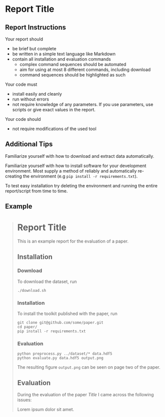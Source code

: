 # Report Title

## Report Instructions

Your report should

 - be brief but complete
 - be written in a simple text language like Markdown
 - contain all installation and evaluation commands
   - complex command sequences should be automated
   - aim for using at most 8 different commands, including download
   - command sequences should be highlighted as such

Your code must

 - install easily and cleanly
 - run without errors
 - not require knowledge of any parameters. If you use parameters, use scripts or give exact values in the report.

Your code should

 - not require modifications of the used tool


## Additional Tips

Familiarize yourself with how to download and extract data automatically.

Familiarize yourself with how to install software for your development environment. Most supply a method of reliably and automatically re-creating the environment (e.g `pip install -r requirements.txt`).

To test easy installation try deleting the environment and running the entire report/script from time to time.


## Example


> # Report Title
>
> This is an example report for the evaluation of a paper.
>
> ## Installation
>
> ### Download
>
> To download the dataset, run
>
>     ./download.sh
>
>
> ### Installation
>
> To install the toolkit published with the paper, run
>
>     git clone git@github.com/some/paper.git
>     cd paper/
>     pip install -r requirements.txt
>
>
> ### Evaluation
>
>     python preprocess.py ../dataset/* data.hdf5
>     python evaluate.py data.hdf5 output.png
>
>
> The resulting figure `output.png` can be seen on page two of the paper.
>
>
> ## Evaluation
>
> During the evaluation of the paper *Title* I came across the following issues:
>
> Lorem ipsum dolor sit amet.
